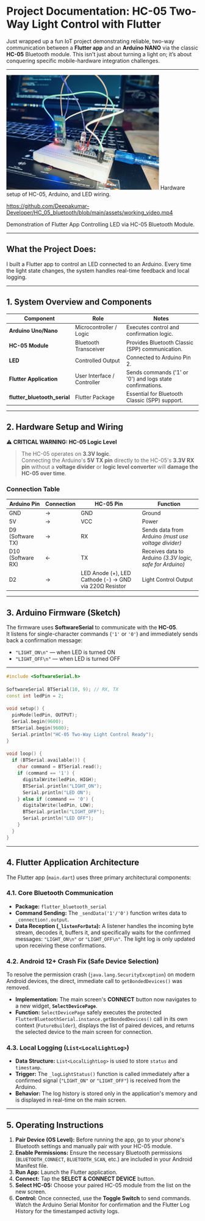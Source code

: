 # Project Documentation: HC-05 Two-Way Light Control with Flutter

Just wrapped up a fun IoT project demonstrating reliable, two-way communication between a **Flutter app** and an **Arduino NANO** via the classic **HC-05** Bluetooth module. This isn't just about turning a light on; it’s about conquering specific mobile-hardware integration challenges.

---

<img src="https://github.com/Deepakumar-Developer/HC_05_bluetooth/blob/main/assets/hardware.jpg" alt="Hardware Image" width="400"/>
Hardware setup of HC-05, Arduino, and LED wiring.


https://github.com/Deepakumar-Developer/HC_05_bluetooth/blob/main/assets/working_video.mp4

Demonstration of Flutter App Controlling LED via HC-05 Bluetooth Module.

---

## What the Project Does:

I built a Flutter app to control an LED connected to an Arduino. Every time the light state changes, the system handles real-time feedback and local logging.

---

## 1. System Overview and Components

| **Component**             | **Role**                        | **Notes**                                               |
|----------------------------|----------------------------------|---------------------------------------------------------|
| **Arduino Uno/Nano**       | Microcontroller / Logic          | Executes control and confirmation logic.               |
| **HC-05 Module**           | Bluetooth Transceiver            | Provides Bluetooth Classic (SPP) communication.         |
| **LED**                    | Controlled Output                | Connected to Arduino Pin 2.                             |
| **Flutter Application**    | User Interface / Controller      | Sends commands ('1' or '0') and logs state confirmations. |
| **flutter_bluetooth_serial** | Flutter Package                | Essential for Bluetooth Classic (SPP) support.          |

---

## 2. Hardware Setup and Wiring

⚠️ **CRITICAL WARNING: HC-05 Logic Level**

> The HC-05 operates on **3.3V logic**.  
> Connecting the Arduino's **5V TX pin** directly to the HC-05's **3.3V RX pin** without a **voltage divider** or **logic level converter** will **damage the HC-05 over time**.

### Connection Table

| **Arduino Pin** | **Connection** | **HC-05 Pin** | **Function** |
|-----------------|----------------|----------------|---------------|
| GND             | →              | GND            | Ground        |
| 5V              | →              | VCC            | Power         |
| D9 (Software TX)| →              | RX             | Sends data from Arduino *(must use voltage divider)* |
| D10 (Software RX)| ←             | TX             | Receives data to Arduino *(3.3V logic, safe for Arduino)* |
| D2              | →              | LED Anode (+), LED Cathode (-) → GND via 220Ω Resistor | Light Control Output |

---

## 3. Arduino Firmware (Sketch)

The firmware uses **SoftwareSerial** to communicate with the **HC-05**.  
It listens for single-character commands (`'1'` or `'0'`) and immediately sends back a confirmation message:

- `"LIGHT_ON\n"` — when LED is turned ON
- `"LIGHT_OFF\n"` — when LED is turned OFF

---

```cpp
#include <SoftwareSerial.h>

SoftwareSerial BTSerial(10, 9); // RX, TX
const int ledPin = 2;

void setup() {
  pinMode(ledPin, OUTPUT);
  Serial.begin(9600);
  BTSerial.begin(9600);
  Serial.println("HC-05 Two-Way Light Control Ready");
}

void loop() {
  if (BTSerial.available()) {
    char command = BTSerial.read();
    if (command == '1') {
      digitalWrite(ledPin, HIGH);
      BTSerial.println("LIGHT_ON");
      Serial.println("LED ON");
    } else if (command == '0') {
      digitalWrite(ledPin, LOW);
      BTSerial.println("LIGHT_OFF");
      Serial.println("LED OFF");
    }
  }
}
```

---

## 4. Flutter Application Architecture

The Flutter app (`main.dart`) uses three primary architectural components:

### 4.1. Core Bluetooth Communication

* **Package:** `flutter_bluetooth_serial`
* **Command Sending:** The `_sendData('1'/'0')` function writes data to `_connection!.output`.
* **Data Reception (`_listenForData`):** A listener handles the incoming byte stream, decodes it, buffers it, and specifically waits for the confirmed messages: `"LIGHT_ON\n"` or `"LIGHT_OFF\n"`. The light log is only updated upon receiving these confirmations.

### 4.2. Android 12+ Crash Fix (Safe Device Selection)

To resolve the permission crash (`java.lang.SecurityException`) on modern Android devices, the direct, immediate call to `getBondedDevices()` was removed.

* **Implementation:** The main screen's **CONNECT** button now navigates to a new widget, **`SelectDevicePage`**.
* **Function:** `SelectDevicePage` safely executes the protected `FlutterBluetoothSerial.instance.getBondedDevices()` call in its own context (`FutureBuilder`), displays the list of paired devices, and returns the selected device to the main screen for connection.

### 4.3. Local Logging (`List<LocalLightLog>`)

* **Data Structure:** `List<LocalLightLog>` is used to store `status` and `timestamp`.
* **Trigger:** The `_logLightStatus()` function is called immediately after a confirmed signal (`"LIGHT_ON"` or `"LIGHT_OFF"`) is received from the Arduino.
* **Behavior:** The log history is stored only in the application's memory and is displayed in real-time on the main screen.

---

## 5. Operating Instructions

1.  **Pair Device (OS Level):** Before running the app, go to your phone's Bluetooth settings and manually pair with your HC-05 module.
2.  **Enable Permissions:** Ensure the necessary Bluetooth permissions (`BLUETOOTH_CONNECT`, `BLUETOOTH_SCAN`, etc.) are included in your Android Manifest file.
3.  **Run App:** Launch the Flutter application.
4.  **Connect:** Tap the **SELECT & CONNECT DEVICE** button.
5.  **Select HC-05:** Choose your paired HC-05 module from the list on the new screen.
6.  **Control:** Once connected, use the **Toggle Switch** to send commands. Watch the Arduino Serial Monitor for confirmation and the Flutter Log History for the timestamped activity logs.
